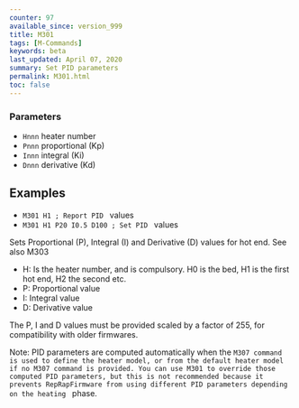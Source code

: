 ```yaml
---
counter: 97
available_since: version_999
title: M301
tags: [M-Commands] 
keywords: beta 
last_updated: April 07, 2020 
summary: Set PID parameters 
permalink: M301.html
toc: false 
---
```



### Parameters

* `Hnnn` heater number
* `Pnnn` proportional (Kp)
* `Innn` integral (Ki)
* `Dnnn` derivative (Kd)

## Examples

* ` M301 H1 ; Report PID  ` values
* ` M301 H1 P20 I0.5 D100 ; Set PID  ` values

Sets Proportional (P), Integral (I) and Derivative (D) values for hot end. See also M303

* H: Is the heater number, and is compulsory. H0 is the bed, H1 is the first hot end, H2 the second etc.
* P: Proportional value
* I: Integral value
* D: Derivative value

The P, I and D values must be provided scaled by a factor of 255, for compatibility with older firmwares.

Note: PID parameters are computed automatically when the ` M307 command is used to define the heater model, or from the default heater model if no M307 command is provided. You can use M301 to override those computed PID parameters, but this is not recommended because it prevents RepRapFirmware from using different PID parameters depending on the heating  ` phase.

